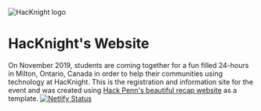 ![HacKnight logo](https://cdn.glitch.com/0ac33e0f-67fc-4d7d-bb15-8c3456d17607%2FGroup.svg?v=1572625597700)
# HacKnight's Website
On November 2019, students are coming together for a fun filled 24-hours in Milton, Ontario, Canada in order to help their communities using technology at HacKnight. This is the registration and information site for the event and was created using [Hack Penn's beautiful recap website](https://hackpenn.com/) as a template.
[![Netlify Status](https://api.netlify.com/api/v1/badges/30ec9b38-97fe-424b-a892-2377b2dd3bce/deploy-status)](https://app.netlify.com/sites/flamboyant-yonath-4951f3/deploys)
